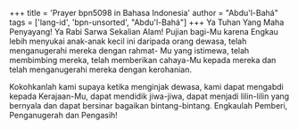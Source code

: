 +++
title = 'Prayer bpn5098 in Bahasa Indonesia'
author = "Abdu'l-Bahá"
tags = ['lang-id', 'bpn-unsorted', "Abdu'l-Bahá"]
+++
Ya Tuhan Yang Maha Penyayang! Ya Rabi Sarwa Sekalian Alam! Pujian bagi-Mu karena Engkau lebih menyukai anak-anak kecil ini daripada orang dewasa, telah menganugerahi mereka dengan rahmat- Mu yang istimewa, telah membimbing mereka, telah memberikan cahaya-Mu kepada mereka dan telah menganugerahi mereka dengan kerohanian.

Kokohkanlah kami supaya ketika menginjak dewasa, kami dapat mengabdi kepada Kerajaan-Mu, dapat mendidik jiwa-jiwa, dapat menjadi lilin-lilin yang bernyala dan dapat bersinar bagaikan bintang-bintang. Engkaulah Pemberi, Penganugerah dan Pengasih!
